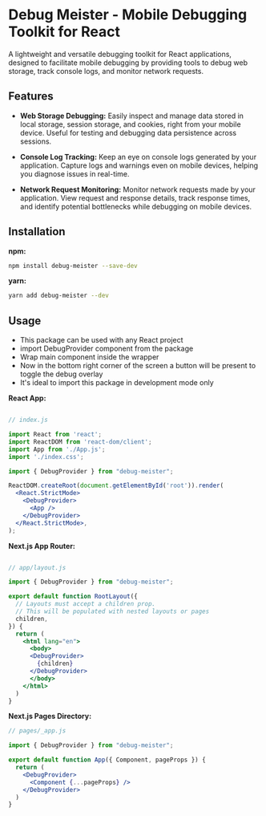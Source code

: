 # Debug Meister - Mobile Debugging Toolkit for React

A lightweight and versatile debugging toolkit for React applications, designed to facilitate mobile debugging by providing tools to debug web storage, track console logs, and monitor network requests.

## Features

- **Web Storage Debugging:** Easily inspect and manage data stored in local storage, session storage, and cookies, right from your mobile device. Useful for testing and debugging data persistence across sessions.

- **Console Log Tracking:** Keep an eye on console logs generated by your application. Capture logs and warnings even on mobile devices, helping you diagnose issues in real-time.

- **Network Request Monitoring:** Monitor network requests made by your application. View request and response details, track response times, and identify potential bottlenecks while debugging on mobile devices.

## Installation

**npm:**

```bash
npm install debug-meister --save-dev
```

**yarn:**

```bash
yarn add debug-meister --dev
```

## Usage

- This package can be used with any React project
- import DebugProvider component from the package
- Wrap main <App /> component inside the <DebugProvider /> wrapper
- Now in the bottom right corner of the screen a button will be present to toggle the debug overlay
- It's ideal to import this package in development mode only

**React App:**

```jsx

// index.js

import React from 'react';
import ReactDOM from 'react-dom/client';
import App from './App.js';
import './index.css';

import { DebugProvider } from "debug-meister";

ReactDOM.createRoot(document.getElementById('root')).render(
  <React.StrictMode>
    <DebugProvider>
      <App />
    </DebugProvider>
  </React.StrictMode>,
);
```

**Next.js App Router:**

```jsx

// app/layout.js

import { DebugProvider } from "debug-meister";

export default function RootLayout({
  // Layouts must accept a children prop.
  // This will be populated with nested layouts or pages
  children,
}) {
  return (
    <html lang="en">
      <body>
      <DebugProvider>
        {children}
      </DebugProvider>
      </body>
    </html>
  )
}
```

**Next.js Pages Directory:**

```jsx
// pages/_app.js

import { DebugProvider } from "debug-meister";

export default function App({ Component, pageProps }) {
  return (
    <DebugProvider>
      <Component {...pageProps} />
    </DebugProvider>
  )
}
```
